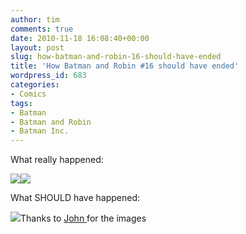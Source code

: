 ```yaml
---
author: tim
comments: true
date: 2010-11-18 16:08:40+00:00
layout: post
slug: how-batman-and-robin-16-should-have-ended
title: 'How Batman and Robin #16 should have ended'
wordpress_id: 683
categories:
- Comics
tags:
- Batman
- Batman and Robin
- Batman Inc.
---
```


What really happened:


[![](http://timbroder.com/wp-content/uploads/2010/11/batmaninc1.jpg)](http://timbroder.com/wp-content/uploads/2010/11/batmaninc1.jpg)[![](http://timbroder.com/wp-content/uploads/2010/11/batmaninc2.jpg)](http://timbroder.com/wp-content/uploads/2010/11/batmaninc2.jpg)




What SHOULD have happened:




[![](http://timbroder.com/wp-content/uploads/2010/11/batman3.jpg)](http://timbroder.com/wp-content/uploads/2010/11/batman3.jpg)Thanks to [John ](http://twitter.com/#!/falcore000)for the images
